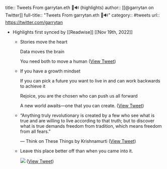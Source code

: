 title:: Tweets From garrytan.eth 🦇🔊 (highlights)
author:: [[@garrytan on Twitter]]
full-title:: "Tweets From garrytan.eth 🦇🔊"
category:: #tweets
url:: https://twitter.com/garrytan

- Highlights first synced by [[Readwise]] [[Nov 19th, 2022]]
	- Stories move the heart
	  
	  Data moves the brain
	  
	  You need both to move a human ([View Tweet](https://twitter.com/garrytan/status/1394667512361410561))
	- If you have a growth mindset
	  
	  If you can pick a future you want to live in and can work backwards to achieve it
	  
	  Rejoice, you are the chosen who can push us all forward
	  
	  A new world awaits—one that you can create. ([View Tweet](https://twitter.com/garrytan/status/1402444207961251842))
	- “Anything truly revolutionary is created by a few who see what is true and are willing to live according to that truth; but to discover what is true demands freedom from tradition, which means freedom from all fears.”
	  
	  — Think on These Things by Krishnamurti ([View Tweet](https://twitter.com/garrytan/status/1403410374741741572))
	- Leave this place better off than when you came into it. 
	  
	  ![](https://pbs.twimg.com/media/E345s9VVIAQaxFN.jpg) ([View Tweet](https://twitter.com/garrytan/status/1404623580495708161))